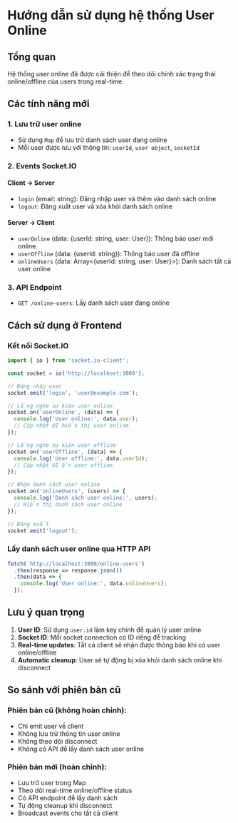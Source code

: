 # Hướng dẫn sử dụng hệ thống User Online

## Tổng quan
Hệ thống user online đã được cải thiện để theo dõi chính xác trạng thái online/offline của users trong real-time.

## Các tính năng mới

### 1. Lưu trữ user online
- Sử dụng `Map` để lưu trữ danh sách user đang online
- Mỗi user được lưu với thông tin: `userId`, `user object`, `socketId`

### 2. Events Socket.IO

#### Client → Server
- `login` (email: string): Đăng nhập user và thêm vào danh sách online
- `logout`: Đăng xuất user và xóa khỏi danh sách online

#### Server → Client
- `userOnline` (data: {userId: string, user: User}): Thông báo user mới online
- `userOffline` (data: {userId: string}): Thông báo user đã offline
- `onlineUsers` (data: Array<{userId: string, user: User}>): Danh sách tất cả user online

### 3. API Endpoint
- `GET /online-users`: Lấy danh sách user đang online

## Cách sử dụng ở Frontend

### Kết nối Socket.IO
```javascript
import { io } from 'socket.io-client';

const socket = io('http://localhost:3000');

// Đăng nhập user
socket.emit('login', 'user@example.com');

// Lắng nghe sự kiện user online
socket.on('userOnline', (data) => {
  console.log('User online:', data.user);
  // Cập nhật UI hiển thị user online
});

// Lắng nghe sự kiện user offline
socket.on('userOffline', (data) => {
  console.log('User offline:', data.userId);
  // Cập nhật UI ẩn user offline
});

// Nhận danh sách user online
socket.on('onlineUsers', (users) => {
  console.log('Danh sách user online:', users);
  // Hiển thị danh sách user online
});

// Đăng xuất
socket.emit('logout');
```

### Lấy danh sách user online qua HTTP API
```javascript
fetch('http://localhost:3000/online-users')
  .then(response => response.json())
  .then(data => {
    console.log('User online:', data.onlineUsers);
  });
```

## Lưu ý quan trọng

1. **User ID**: Sử dụng `user.id` làm key chính để quản lý user online
2. **Socket ID**: Mỗi socket connection có ID riêng để tracking
3. **Real-time updates**: Tất cả client sẽ nhận được thông báo khi có user online/offline
4. **Automatic cleanup**: User sẽ tự động bị xóa khỏi danh sách online khi disconnect

## So sánh với phiên bản cũ

### Phiên bản cũ (không hoàn chỉnh):
- Chỉ emit user về client
- Không lưu trữ thông tin user online
- Không theo dõi disconnect
- Không có API để lấy danh sách user online

### Phiên bản mới (hoàn chỉnh):
- Lưu trữ user trong Map
- Theo dõi real-time online/offline status
- Có API endpoint để lấy danh sách
- Tự động cleanup khi disconnect
- Broadcast events cho tất cả client 
